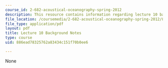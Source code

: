 ```yaml
---
course_id: 2-682-acoustical-oceanography-spring-2012
description: This resource contains information regarding lecture 10 background notes.
file_location: /coursemedia/2-682-acoustical-oceanography-spring-2012/886ead78325762a83434c151f70b0ee6_MIT2_682S12_bglec10.pdf
file_type: application/pdf
layout: pdf
title: Lecture 10 Background Notes
type: course
uid: 886ead78325762a83434c151f70b0ee6

---
```

None
